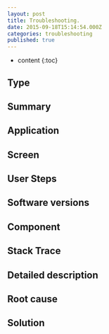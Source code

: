 ```yaml
---
layout: post
title: Troubleshooting.
date: 2015-09-18T15:14:54.000Z
categories: troubleshooting
published: true
---
```




* content
{:toc}

## Type

## Summary

## Application

## Screen

## User Steps

## Software versions

## Component

## Stack Trace

## Detailed description

## Root cause

## Solution
